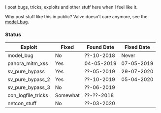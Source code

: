 I post bugs, tricks, exploits and other stuff here when I feel like it.

Why post stuff like this in public? Valve doesn't care anymore, see the [model_bug](model_bug).

### Status

| Exploit            | Fixed    | Found Date | Fixed Date  |
|--------------------|----------|------------|-------------|
| model_bug          | No       | ??-10-2018 | Never       |
| panora_mitm_xss    | Yes      | 04-05-2019 | 07-05-2019  |
| sv_pure_bypass     | Yes      | ??-05-2019 | 29-07-2020  |
| sv_pure_bypass_2   | Yes      | ??-10-2019 | 05-04-2020  |
| sv_pure_bypass_3   | No       | ??-06-2019 |             |
| con_logfile_tricks | Somewhat | ??-??-2018 |             |
| netcon_stuff       | No       | ??-03-2020 |             |
